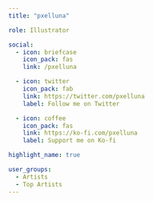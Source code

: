 ```yaml
---
title: "pxelluna"

role: Illustrator

social:
  - icon: briefcase
    icon_pack: fas
    link: /pxelluna

  - icon: twitter
    icon_pack: fab
    link: https://twitter.com/pxelluna
    label: Follow me on Twitter

  - icon: coffee
    icon_pack: fas
    link: https://ko-fi.com/pxelluna
    label: Support me on Ko-fi

highlight_name: true

user_groups:
  - Artists
  - Top Artists
---
```

